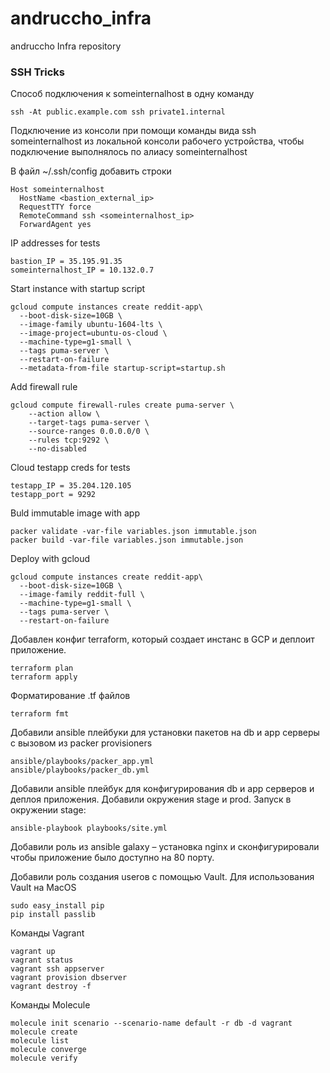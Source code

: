 # andruccho_infra
andruccho Infra repository

### SSH Tricks
Cпособ подключения к someinternalhost в одну команду
```
ssh -At public.example.com ssh private1.internal
```
Подключение из консоли при помощи команды вида ssh someinternalhost из локальной консоли рабочего устройства, чтобы подключение выполнялось по алиасу someinternalhost

В файл ~/.ssh/config добавить строки
```
Host someinternalhost
  HostName <bastion_external_ip>
  RequestTTY force
  RemoteCommand ssh <someinternalhost_ip>
  ForwardAgent yes
```
IP addresses for tests
```
bastion_IP = 35.195.91.35
someinternalhost_IP = 10.132.0.7
```

Start instance with startup script 
```
gcloud compute instances create reddit-app\
  --boot-disk-size=10GB \
  --image-family ubuntu-1604-lts \
  --image-project=ubuntu-os-cloud \
  --machine-type=g1-small \
  --tags puma-server \
  --restart-on-failure
  --metadata-from-file startup-script=startup.sh
```

Add firewall rule
```
gcloud compute firewall-rules create puma-server \
    --action allow \
    --target-tags puma-server \
    --source-ranges 0.0.0.0/0 \
    --rules tcp:9292 \
    --no-disabled
```

Cloud testapp creds for tests
```
testapp_IP = 35.204.120.105
testapp_port = 9292
```

Buld immutable image with app
```
packer validate -var-file variables.json immutable.json
packer build -var-file variables.json immutable.json
```

Deploy with gcloud
```
gcloud compute instances create reddit-app\         
  --boot-disk-size=10GB \
  --image-family reddit-full \
  --machine-type=g1-small \
  --tags puma-server \
  --restart-on-failure
```

Добавлен конфиг terraform, который создает инстанс в GCP и деплоит приложение.
```
terraform plan
terraform apply
```

Форматирование .tf файлов
```
terraform fmt
```

Добавили ansible плейбуки для установки пакетов на db и app серверы с вызовом из packer provisioners
```
ansible/playbooks/packer_app.yml
ansible/playbooks/packer_db.yml
```

Добавили ansible плейбук для конфигурирования db и app серверов и деплоя приложения. Добавили окружения stage и prod. Запуск в окружении stage:
```
ansible-playbook playbooks/site.yml
```

Добавили роль из ansible galaxy – установка nginx и сконфигурировали чтобы приложение было доступно на 80 порту.

Добавили роль создания userов с помощью Vault. Для использования Vault на MacOS
```
sudo easy_install pip
pip install passlib
```

Команды Vagrant
```
vagrant up
vagrant status
vagrant ssh appserver
vagrant provision dbserver
vagrant destroy -f
```

Команды Molecule
```
molecule init scenario --scenario-name default -r db -d vagrant
molecule create
molecule list
molecule converge
molecule verify
```
